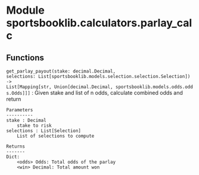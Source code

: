 Module sportsbooklib.calculators.parlay_calc
============================================

Functions
---------

    
`get_parlay_payout(stake: decimal.Decimal, selections: List[sportsbooklib.models.selection.selection.Selection]) ‑> List[Mapping[str, Union[decimal.Decimal, sportsbooklib.models.odds.odds.Odds]]]`
:   Given stake and list of n odds, calculate combined odds and return
    
    Parameters
    ----------
    stake : Decimal
        stake to risk
    selections : List[Selection]
        List of selections to compute
    
    Returns
    -------
    Dict:
        <odds> Odds: Total odds of the parlay
        <win> Decimal: Total amount won